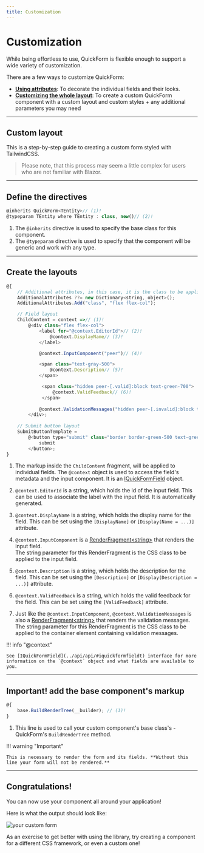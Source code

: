 ```yaml
---
title: Customization
---
```


# Customization

While being effortless to use, QuickForm is flexible enough to support a wide variety of customization.

There are a few ways to customize QuickForm:

- **[Using attributes](../attributes)**: To decorate the individual fields and their looks.
- **[Customizing the whole layout](#custom-layout)**: To create a custom QuickForm component with a custom layout and custom styles
  \+ any additional parameters you may need

---

## Custom layout

This is a step-by-step guide to creating a custom form styled with TailwindCSS.
> Please note, that this process may seem a little complex for users who are not familiar with Blazor.

---


## Define the directives

``` jsx title="AppForm.razor - declaring directives" linenums="1" 
@inherits QuickForm<TEntity>// (1)!
@typeparam TEntity where TEntity : class, new()// (2)!
```

1. The `@inherits` directive is used to specify the base class for this component.
2. The `@typeparam` directive is used to specify that the component will be generic and work with any type.

---


## Create the layouts

``` jsx title="AppForm.razor - setting parameters and field layouts" linenums="5" hl_lines="3-4 8-24 28-30"
@{
    // Additional attributes, in this case, it is the class to be applied to the form.
    AdditionalAttributes ??= new Dictionary<string, object>();
    AdditionalAttributes.Add("class", "flex flex-col");

    // Field layout
    ChildContent = context =>// (1)!
        @<div class="flex flex-col">
            <label for="@context.EditorId">// (2)!
                @context.DisplayName// (3)!
            </label>

            @context.InputComponent("peer")// (4)!

            <span class="text-gray-500">
                @context.Description// (5)!
            </span>

             <span class="hidden peer-[.valid]:block text-green-700">
                 @context.ValidFeedback// (6)!
             </span>
            
            @context.ValidationMessages("hidden peer-[.invalid]:block text-red-700")// (7)!
        </div>;
 
    // Submit button layout
    SubmitButtonTemplate =
        @<button type="submit" class="border border-green-500 text-green-500">
            submit
        </button>;
}
```

1. The markup inside the `ChildContent` fragment, will be applied to individual fields.
   The `@context` object is used to access the field's metadata and the input component. It is an [IQuickFormField](../api/api/#iquickformfieldt) object.

2. `@context.EditorId` is a string, which holds the id of the input field. This can be used to associate the label with the input field.
   It is automatically generated.

3. `@context.DisplayName` is a string, which holds the display name for the field. This can be set using the `[DisplayName]` or `[Display(Name = ...)]` attribute.

4. `@context.InputComponent` is a [RenderFragment&lt;string&gt;](https://blazor-university.com/templating-components-with-renderfragements/)
   that renders the input field. <br> The string parameter for this RenderFragment is the CSS class to be applied to the input field.

5. `@context.Description` is a string, which holds the description for the field. This can be set using the `[Description]` or `[Display(Description = ...)]` attribute.

6. `@context.ValidFeedback` is a string, which holds the valid feedback for the field. This can be set using the `[ValidFeedback]` attribute.

7. Just like the `@context.InputComponent`, `@context.ValidationMessages` is also
   a [RenderFragment&lt;string&gt;](https://blazor-university.com/templating-components-with-renderfragements/) that renders the validation messages. <br>
   The string parameter for this RenderFragment is the CSS class to be applied to the container
   element containing validation messages.

!!! info "@context"

    See [IQuickFormField](../api/api/#iquickformfieldt) interface for more information on the `@context` object and what fields are available to you.

---

## **Important!** add the base component's markup

``` jsx title="AppForm.razor - parent markup rendering" linenums="37" hl_lines="2"
@{
    base.BuildRenderTree(__builder); // (1)!
}
```

1. This line is used to call your custom component's base class's - QuickForm's `BuildRenderTree` method.

!!! warning "Important"

    This is necessary to render the form and its fields. **Without this line your form will not be rendered.**

---


## Congratulations!

You can now use your component all around your application!

Here is what the output should look like:

![your custom form](images/customized-form.png)

As an exercise to get better with using the library, try creating a component for a different CSS framework, or even a custom one!